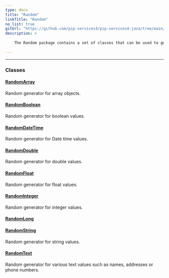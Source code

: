 ```yaml
---
type: docs
title: "Random"
linkTitle: "Random"
no_list: true
gitUrl: "https://github.com/pip-services4/pip-services4-java/tree/main/pip-services4-data-java"
description: >
    
    The Random package contains a set of classes that can be used to generate different types of random values; such as integer, double, long, float, and text. The random generated values can be used for multiple purposes, such as software testing.
   
---
```

---

<div class="module-body"> 


### Classes

#### [RandomArray](random_array)
Random generator for array objects.

#### [RandomBoolean](random_boolean)
Random generator for boolean values.

#### [RandomDateTime](random_date_time)
Random generator for Date time values.

#### [RandomDouble](random_double)
Random generator for double values.

#### [RandomFloat](random_float)
Random generator for float values.

#### [RandomInteger](random_integer)
Random generator for integer values.

#### [RandomLong](random_long)

#### [RandomString](random_string)
Random generator for string values.

#### [RandomText](random_text)
Random generator for various text values such as names, addresses or phone numbers.


</div>

